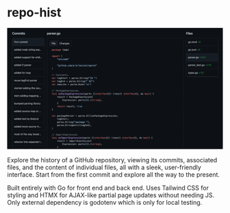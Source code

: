 # repo-hist

![Repo History Overview](/static/repo-hist-hero.webp)

Explore the history of a GitHub repository, viewing its commits, associated files, and the content of individual files, all with a sleek, user-friendly interface. Start from the first commit and explore all the way to the present.

Built entirely with Go for front end and back end. Uses Tailwind CSS for styling and HTMX for AJAX-like partial page updates without needing JS. Only external dependency is godotenv which is only for local testing.
